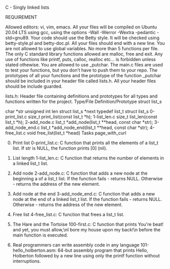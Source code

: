 C - Singly linked lists

REQUIREMENT

Allowed editors: vi, vim, emacs.
All your files will be compiled on Ubuntu 20.04 LTS using gcc, using the options -Wall -Werror -Wextra -pedantic -std=gnu89.
Your code should use the Betty style. It will be checked using betty-style.pl and betty-doc.pl.
All your files should end with a new line.
You are not allowed to use global variables.
No more than 5 functions per file.
The only C standard library functions allowed are malloc, free and exit. Any use of functions like printf, puts, calloc, realloc etc… is forbidden unless stated othewise.
You are allowed to use _putchar.
The main.c files are used to test your functions, but you don’t have to push them to your repo.
The prototypes of all your functions and the prototype of the function _putchar should be included in your header file called lists.h.
All your header files should be include guarded.

lists.h: Header file containing definitions and prototypes for all types and functions written for the project.
Type/File Definition/Prototype struct list_s

char *str
unsigned int len
struct list_s *next
typedef list_t struct list_s 0-print_list.c size_t print_list(const list_t *h); 1-list_len.c size_t list_len(const list_t *h); 2-add_node.c list_t *add_node(list_t **head, const char *str); 3-add_node_end.c list_t *add_node_end(list_t **head, const char *str); 4-free_list.c void free_list(list_t *head) Tasks page_with_curl

0. Print list
    0-print_list.c: C function that prints all the elements of a list_t list.
        If str is NULL, the function prints [0] (nil).

1. List length
    1-list_len.c: C function that returns the number of elements in a linked list_t list.

2. Add node
    2-add_node.c: C function that adds a new node at the beginning a of a list_t list.
        If the function fails - returns NULL.
        Otherwise - returns the address of the new element.

3. Add node at the end
    3-add_node_end.c: C function that adds a new node at the end of a linked list_t list.
        If the function fails - returns NULL.
        Otherwise - returns the address of the new element.

4. Free list
    4-free_list.c: C function that frees a list_t list.

5. The Hare and the Tortoise
    100-first.c: C function that prints You're beat! and yet, you must allow,\nI bore my house upon my back!\n before the main function is executed.

6. Real programmers can write assembly code in any language
    101-hello_holberton.asm: 64-but assembly program that prints Hello, Holberton followed by a new line using only the printf function without interruptions.
